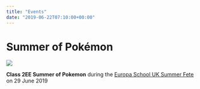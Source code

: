 ```yaml
---
title: "Events"
date: "2019-06-22T07:10:00+00:00"
---
```


# Summer of Pokémon

[![](/pokefete/poke-fete-website-large.png)](/summer-fete-2019)

**Class 2EE Summer of Pokemon** during the [Europa School UK Summer Fete](https://www.europa-pta.org/summer-fete.html) on 29 June 2019